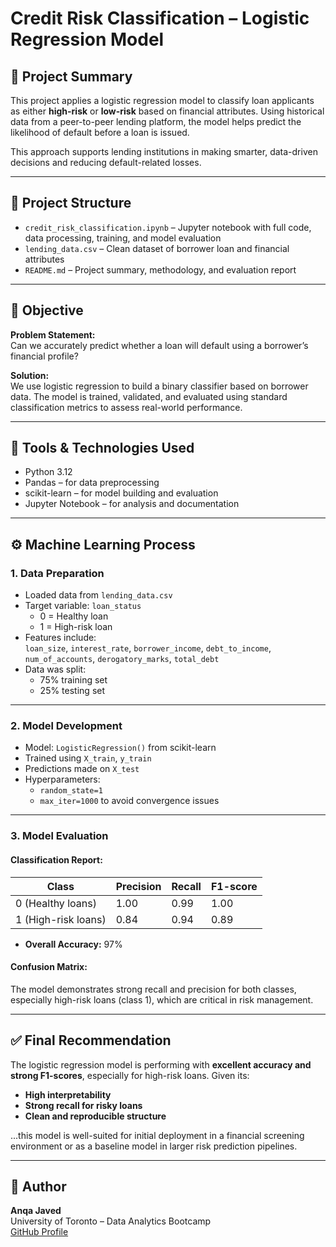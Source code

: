 # Credit Risk Classification – Logistic Regression Model

## 📌 Project Summary

This project applies a logistic regression model to classify loan applicants as either **high-risk** or **low-risk** based on financial attributes. Using historical data from a peer-to-peer lending platform, the model helps predict the likelihood of default before a loan is issued.

This approach supports lending institutions in making smarter, data-driven decisions and reducing default-related losses.

---

## 🧾 Project Structure

- `credit_risk_classification.ipynb` – Jupyter notebook with full code, data processing, training, and model evaluation  
- `lending_data.csv` – Clean dataset of borrower loan and financial attributes  
- `README.md` – Project summary, methodology, and evaluation report

---

## 🎯 Objective

**Problem Statement:**  
Can we accurately predict whether a loan will default using a borrower’s financial profile?

**Solution:**  
We use logistic regression to build a binary classifier based on borrower data. The model is trained, validated, and evaluated using standard classification metrics to assess real-world performance.

---

## 🔧 Tools & Technologies Used

- Python 3.12  
- Pandas – for data preprocessing  
- scikit-learn – for model building and evaluation  
- Jupyter Notebook – for analysis and documentation

---

## ⚙️ Machine Learning Process

### 1. Data Preparation

- Loaded data from `lending_data.csv`
- Target variable: `loan_status`  
  - 0 = Healthy loan  
  - 1 = High-risk loan  
- Features include:  
  `loan_size`, `interest_rate`, `borrower_income`, `debt_to_income`, `num_of_accounts`, `derogatory_marks`, `total_debt`
- Data was split:  
  - 75% training set  
  - 25% testing set

---

### 2. Model Development

- Model: `LogisticRegression()` from scikit-learn  
- Trained using `X_train`, `y_train`  
- Predictions made on `X_test`  
- Hyperparameters:  
  - `random_state=1`  
  - `max_iter=1000` to avoid convergence issues

---

### 3. Model Evaluation

#### Classification Report:

| Class              | Precision | Recall | F1-score |
|--------------------|-----------|--------|----------|
| 0 (Healthy loans)  | 1.00      | 0.99   | 1.00     |
| 1 (High-risk loans)| 0.84      | 0.94   | 0.89     |

- **Overall Accuracy:** 97%

#### Confusion Matrix:

The model demonstrates strong recall and precision for both classes, especially high-risk loans (class 1), which are critical in risk management.

---

## ✅ Final Recommendation

The logistic regression model is performing with **excellent accuracy and strong F1-scores**, especially for high-risk loans. Given its:

- **High interpretability**
- **Strong recall for risky loans**
- **Clean and reproducible structure**

...this model is well-suited for initial deployment in a financial screening environment or as a baseline model in larger risk prediction pipelines.

---

## 📇 Author

**Anqa Javed**  
University of Toronto – Data Analytics Bootcamp  
[GitHub Profile](https://github.com/AnqaJaved)
